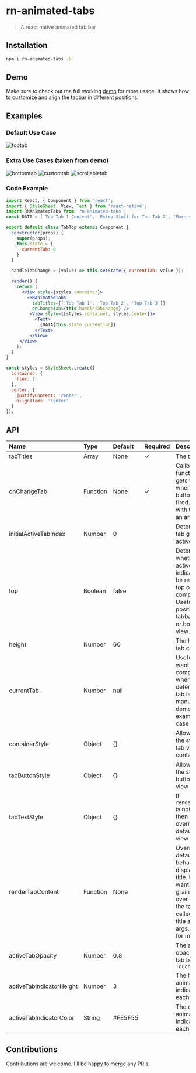 # rn-animated-tabs
> A react native animated tab bar

## Installation

```sh
npm i rn-animated-tabs -S
```

## Demo

Make sure to check out the full working [demo](https://github.com/damianlajara/rn-animated-tabs/tree/master/example) for more usage. It shows how to customize and align the tabbar in different positions.

## Examples
### Default Use Case
![toptab](docs/toptab.gif)
### Extra Use Cases (taken from demo)
![bottomtab](docs/bottomtab.gif)
![customtab](docs/customtab.gif)
![scrollabletab](docs/scrollabletab.gif)

### Code Example

```jsx
import React, { Component } from 'react';
import { StyleSheet, View, Text } from 'react-native';
import RNAnimatedTabs from 'rn-animated-tabs';
const DATA = ['Top Tab 1 Content', 'Extra Stuff for Top Tab 2', 'More stuff for Top Tab 3'];

export default class TabTop extends Component {
  constructor(props) {
    super(props);
    this.state = {
      currentTab: 0
    }
  }

  handleTabChange = (value) => this.setState({ currentTab: value });

  render() {
    return (
	  <View style={styles.container}>
	    <RNAnimatedTabs
	      tabTitles={['Top Tab 1', 'Top Tab 2', 'Top Tab 3']}
	      onChangeTab={this.handleTabChange} />
	     <View style={[styles.container, styles.center]}>
	       <Text>
	         {DATA[this.state.currentTab]}
	       </Text>
	     </View>
     </View>
    );
  }
}

const styles = StyleSheet.create({
  container: {
    flex: 1
  },
  center: {
    justifyContent: 'center',
    alignItems: 'center'
  }
});

```

## API
| Name        			    | Type     | Default  | Required | Description |
|:-------------------------|:---------|:---------|:---------|:------------|
| tabTitles                | Array    | None     |   ✓      | The text    |
| onChangeTab              | Function | None     |   ✓      | Callback function that gets triggered when the tab button onPress is fired. It's called with the index as an arg    |
| initialActiveTabIndex    | Number   | 0        |          | Determines what tab gets marked active on mount    |
| top   			           | Boolean  | false    |         | Determines whether the active tab indicator should be rendered on top or below the component. Useful in order to position the tabbar at the top or bottom of a view.    |
| height   				    | Number   | 60       |         | The height of the tab container    |
| currentTab   			    | Number   | null     |         | Useful if you want a controlled component where you determine what tab is pressed manually. See demo for example use case    |
| containerStyle   		    | Object   | {}       |         | Allow to override the style of the tab view container    |
| tabButtonStyle   		    | Object   | {}       |         | Allow to override the style of each button in the tab view    |
| tabTextStyle   		    | Object   | {}       |         | If `renderTabContent` is not specified, then allow to override the default content view    |
| renderTabContent   	    | Function | None     |         | Overrides the default behaviour of displaying each title. Use if you want more fine-grain control over customizing the tabs. Get's called with the title and index as args. See demo for more details    |
| activeTabOpacity   	 	| Number    | 0.8      |         | The active opacity of the tab button `TouchableOpacity`    |
| activeTabIndicatorHeight | Number   | 3        |         | The height of the animated indicator for each active tab    |
| activeTabIndicatorColor  | String   | #FE5F55  |         | The color of the animated indicator for each active tab    |



## Contributions
Contributions are welcome. I'll be happy to merge any PR's.
